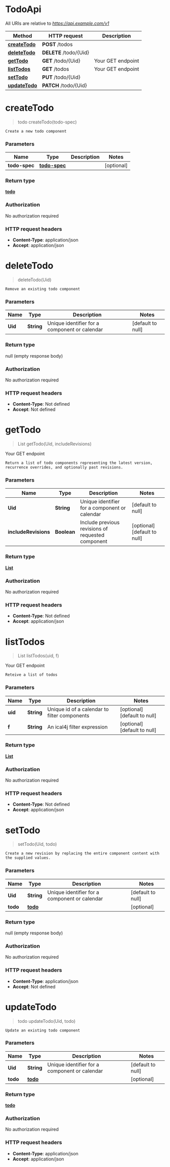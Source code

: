 # TodoApi

All URIs are relative to *https://api.example.com/v1*

Method | HTTP request | Description
------------- | ------------- | -------------
[**createTodo**](TodoApi.md#createTodo) | **POST** /todos | 
[**deleteTodo**](TodoApi.md#deleteTodo) | **DELETE** /todo/{Uid} | 
[**getTodo**](TodoApi.md#getTodo) | **GET** /todo/{Uid} | Your GET endpoint
[**listTodos**](TodoApi.md#listTodos) | **GET** /todos | Your GET endpoint
[**setTodo**](TodoApi.md#setTodo) | **PUT** /todo/{Uid} | 
[**updateTodo**](TodoApi.md#updateTodo) | **PATCH** /todo/{Uid} | 


<a name="createTodo"></a>
# **createTodo**
> todo createTodo(todo-spec)



    Create a new todo component

### Parameters

Name | Type | Description  | Notes
------------- | ------------- | ------------- | -------------
 **todo-spec** | [**todo-spec**](../Models/todo-spec.md)|  | [optional]

### Return type

[**todo**](../Models/todo.md)

### Authorization

No authorization required

### HTTP request headers

- **Content-Type**: application/json
- **Accept**: application/json

<a name="deleteTodo"></a>
# **deleteTodo**
> deleteTodo(Uid)



    Remove an existing todo component

### Parameters

Name | Type | Description  | Notes
------------- | ------------- | ------------- | -------------
 **Uid** | **String**| Unique identifier for a component or calendar | [default to null]

### Return type

null (empty response body)

### Authorization

No authorization required

### HTTP request headers

- **Content-Type**: Not defined
- **Accept**: Not defined

<a name="getTodo"></a>
# **getTodo**
> List getTodo(Uid, includeRevisions)

Your GET endpoint

    Return a list of todo components representing the latest version, recurrence overrides, and optionally past revisions.

### Parameters

Name | Type | Description  | Notes
------------- | ------------- | ------------- | -------------
 **Uid** | **String**| Unique identifier for a component or calendar | [default to null]
 **includeRevisions** | **Boolean**| Include previous revisions of requested component | [optional] [default to null]

### Return type

[**List**](../Models/todo.md)

### Authorization

No authorization required

### HTTP request headers

- **Content-Type**: Not defined
- **Accept**: application/json

<a name="listTodos"></a>
# **listTodos**
> List listTodos(uid, f)

Your GET endpoint

    Reteive a list of todos

### Parameters

Name | Type | Description  | Notes
------------- | ------------- | ------------- | -------------
 **uid** | **String**| Unique id of a calendar to filter components | [optional] [default to null]
 **f** | **String**| An ical4j filter expression | [optional] [default to null]

### Return type

[**List**](../Models/todo.md)

### Authorization

No authorization required

### HTTP request headers

- **Content-Type**: Not defined
- **Accept**: application/json

<a name="setTodo"></a>
# **setTodo**
> setTodo(Uid, todo)



    Create a new revision by replacing the entire component content with the supplied values.

### Parameters

Name | Type | Description  | Notes
------------- | ------------- | ------------- | -------------
 **Uid** | **String**| Unique identifier for a component or calendar | [default to null]
 **todo** | [**todo**](../Models/todo.md)|  | [optional]

### Return type

null (empty response body)

### Authorization

No authorization required

### HTTP request headers

- **Content-Type**: application/json
- **Accept**: Not defined

<a name="updateTodo"></a>
# **updateTodo**
> todo updateTodo(Uid, todo)



    Update an existing todo component

### Parameters

Name | Type | Description  | Notes
------------- | ------------- | ------------- | -------------
 **Uid** | **String**| Unique identifier for a component or calendar | [default to null]
 **todo** | [**todo**](../Models/todo.md)|  | [optional]

### Return type

[**todo**](../Models/todo.md)

### Authorization

No authorization required

### HTTP request headers

- **Content-Type**: application/json
- **Accept**: application/json

